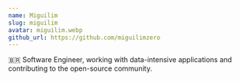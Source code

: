 ```yaml
---
name: Miguilim
slug: miguilim
avatar: miguilim.webp
github_url: https://github.com/miguilimzero
---
```


🇧🇷 Software Engineer, working with data-intensive applications and contributing to the open-source community.